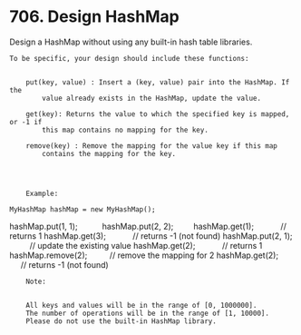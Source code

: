 # 706. Design HashMap

Design a HashMap without using any built-in hash table libraries.

    To be specific, your design should include these functions:

    
        put(key, value) : Insert a (key, value) pair into the HashMap. If the
            value already exists in the HashMap, update the value.
        
        get(key): Returns the value to which the specified key is mapped, or -1 if
            this map contains no mapping for the key.
        
        remove(key) : Remove the mapping for the value key if this map
            contains the mapping for the key.
        
    

    
        Example:

    MyHashMap hashMap = new MyHashMap();
hashMap.put(1, 1);          
hashMap.put(2, 2);        
hashMap.get(1);            // returns 1
hashMap.get(3);            // returns -1 (not found)
hashMap.put(2, 1);          // update the existing value
hashMap.get(2);            // returns 1
hashMap.remove(2);          // remove the mapping for 2
hashMap.get(2);            // returns -1 (not found)

    
        Note:

    
        All keys and values will be in the range of [0, 1000000].
        The number of operations will be in the range of [1, 10000].
        Please do not use the built-in HashMap library.
